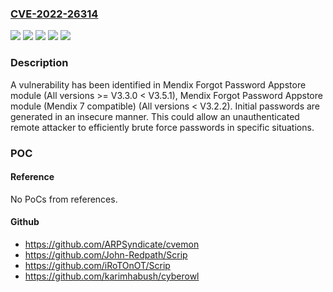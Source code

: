 ### [CVE-2022-26314](https://cve.mitre.org/cgi-bin/cvename.cgi?name=CVE-2022-26314)
![](https://img.shields.io/static/v1?label=Product&message=Mendix%20Forgot%20Password%20Appstore%20module%20(Mendix%207%20compatible)&color=blue)
![](https://img.shields.io/static/v1?label=Product&message=Mendix%20Forgot%20Password%20Appstore%20module&color=blue)
![](https://img.shields.io/static/v1?label=Version&message=All%20versions%20%3C%20V3.2.2%20&color=brightgreen)
![](https://img.shields.io/static/v1?label=Version&message=All%20versions%20%3E%3D%20V3.3.0%20%3C%20V3.5.1%20&color=brightgreen)
![](https://img.shields.io/static/v1?label=Vulnerability&message=CWE-307%3A%20Improper%20Restriction%20of%20Excessive%20Authentication%20Attempts&color=brightgreen)

### Description

A vulnerability has been identified in Mendix Forgot Password Appstore module (All versions >= V3.3.0 < V3.5.1), Mendix Forgot Password Appstore module (Mendix 7 compatible) (All versions < V3.2.2). Initial passwords are generated in an insecure manner. This could allow an unauthenticated remote attacker to efficiently brute force passwords in specific situations.

### POC

#### Reference
No PoCs from references.

#### Github
- https://github.com/ARPSyndicate/cvemon
- https://github.com/John-Redpath/Scrip
- https://github.com/iRoTOnOT/Scrip
- https://github.com/karimhabush/cyberowl

